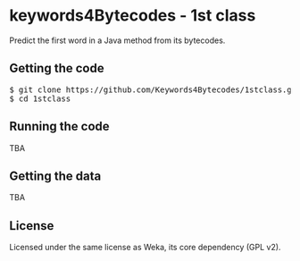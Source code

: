 keywords4Bytecodes - 1st class 
==============================

Predict the first word in a Java method from its bytecodes.

Getting the code
----------------

<pre>
$ git clone https://github.com/Keywords4Bytecodes/1stclass.git
$ cd 1stclass 
</pre>

Running the code
----------------

TBA

Getting the data
----------------

TBA

License
-------

Licensed under the same license as Weka, its core dependency (GPL v2).
